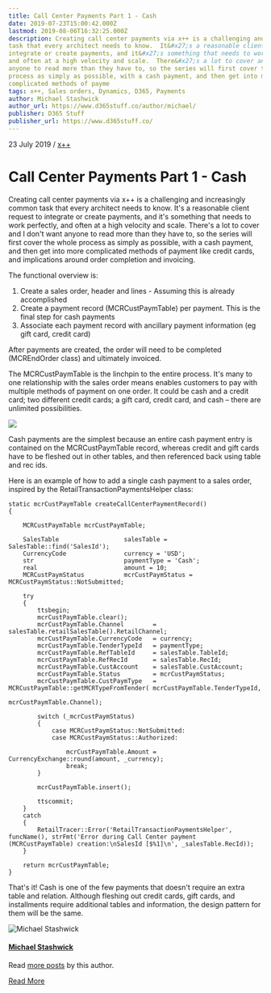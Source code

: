 ```yaml
---
title: Call Center Payments Part 1 - Cash
date: 2019-07-23T15:00:42.000Z
lastmod: 2019-08-06T16:32:25.000Z
description: Creating call center payments via x++ is a challenging and increasingly common
task that every architect needs to know.  It&#x27;s a reasonable client request to
integrate or create payments, and it&#x27;s something that needs to work perfectly,
and often at a high velocity and scale.  There&#x27;s a lot to cover and I don&#x27;t want
anyone to read more than they have to, so the series will first cover the whole
process as simply as possible, with a cash payment, and then get into more
complicated methods of payme
tags: x++, Sales orders, Dynamics, D365, Payments
author: Michael Stashwick
author_url: https://www.d365stuff.co/author/michael/
publisher: D365 Stuff
publisher_url: https://www.d365stuff.co/
---
```


23 July 2019 / [x++](/tag/x/)

# Call Center Payments Part 1 - Cash

Creating call center payments via x++ is a challenging and increasingly common
task that every architect needs to know. It's a reasonable client request to
integrate or create payments, and it's something that needs to work perfectly,
and often at a high velocity and scale. There's a lot to cover and I don't
want anyone to read more than they have to, so the series will first cover the
whole process as simply as possible, with a cash payment, and then get into
more complicated methods of payment like credit cards, and implications around
order completion and invoicing.

The functional overview is:

  1. Create a sales order, header and lines - Assuming this is already accomplished
  2. Create a payment record (MCRCustPaymTable) per payment. This is the final step for cash payments 
  3. Associate each payment record with ancillary payment information (eg gift card, credit card)

After payments are created, the order will need to be completed (MCREndOrder
class) and ultimately invoiced.

The MCRCustPaymTable is the linchpin to the entire process. It's many to one
relationship with the sales order means enables customers to pay with multiple
methods of payment on one order. It could be cash and a credit card; two
different credit cards; a gift card, credit card, and cash – there are
unlimited possibilities.

![](https://www.d365stuff.co/content/images/2019/07/image.png)

Cash payments are the simplest because an entire cash payment entry is
contained on the MCRCustPaymTable record, whereas credit and gift cards have
to be fleshed out in other tables, and then referenced back using table and
rec ids.

Here is an example of how to add a single cash payment to a sales order,
inspired by the RetailTransactionPaymentsHelper class:

    
    
    static mcrCustPaymTable createCallCenterPaymentRecord()
    {
    
        MCRCustPaymTable mcrCustPaymTable;
    
        SalesTable					salesTable = SalesTable::find('SalesId');
        CurrencyCode				currency = 'USD';
        str							paymentType = 'Cash';
        real						amount = 10;
        MCRCustPaymStatus			mcrCustPaymStatus = MCRCustPaymStatus::NotSubmitted;
    
        try
        {
            ttsbegin;
            mcrCustPaymTable.clear();
            mcrCustPaymTable.Channel        = salesTable.retailSalesTable().RetailChannel;
            mcrCustPaymTable.CurrencyCode   = currency;
            mcrCustPaymTable.TenderTypeId   = paymentType;
            mcrCustPaymTable.RefTableId     = salesTable.TableId;
            mcrCustPaymTable.RefRecId       = salesTable.RecId;
            mcrCustPaymTable.CustAccount    = salesTable.CustAccount;
            mcrCustPaymTable.Status         = mcrCustPaymStatus;
            mcrCustPaymTable.CustPaymType   = MCRCustPaymTable::getMCRTypeFromTender( mcrCustPaymTable.TenderTypeId,
                                                                                      mcrCustPaymTable.Channel);
    
            switch (_mcrCustPaymStatus)
            {
                case MCRCustPaymStatus::NotSubmitted:
                case MCRCustPaymStatus::Authorized:
    
                    mcrCustPaymTable.Amount = CurrencyExchange::round(amount, _currency);
                    break;                              
            }
    
            mcrCustPaymTable.insert();
    
            ttscommit;
        }
        catch
        {
            RetailTracer::Error('RetailTransactionPaymentsHelper', funcName(), strFmt('Error during Call Center payment (MCRCustPaymTable) creation:\nSalesId [$%1]\n', _salesTable.RecId));
        }
    
    	return mcrCustPaymTable;
    }
    

That's it! Cash is one of the few payments that doesn't require an extra table
and relation. Although fleshing out credit cards, gift cards, and installments
require additional tables and information, the design pattern for them will be
the same.

![Michael Stashwick](/content/images/size/w100/2019/07/FacePic.jpg)

#### [Michael Stashwick](/author/michael/)

Read [more posts](/author/michael/) by this author.

[Read More](/author/michael/)

